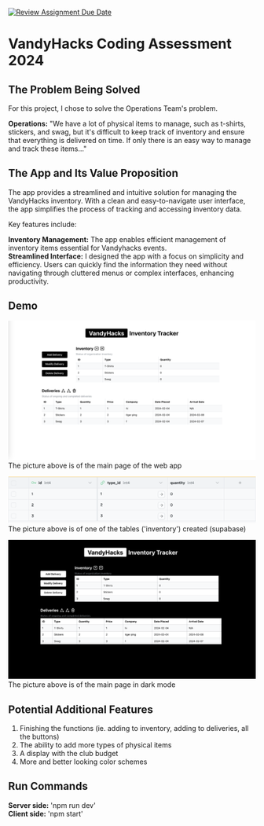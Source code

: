 [![Review Assignment Due Date](https://classroom.github.com/assets/deadline-readme-button-24ddc0f5d75046c5622901739e7c5dd533143b0c8e959d652212380cedb1ea36.svg)](https://classroom.github.com/a/w405bC70)
# VandyHacks Coding Assessment 2024 

## The Problem Being Solved
For this project, I chose to solve the Operations Team's problem.

**Operations:** "We have a lot of physical items to manage, such as t-shirts, stickers, and swag, but it's difficult to keep track of inventory and ensure that everything is delivered on time. If only there is an easy way to manage and track these items..."

## The App and Its Value Proposition
The app provides a streamlined and intuitive solution for managing the VandyHacks inventory. With a clean and easy-to-navigate user interface, the app simplifies the process of tracking and accessing inventory data. <br />

Key features include: <br />

**Inventory Management:** The app enables efficient management of inventory items essential for Vandyhacks events. <br />
**Streamlined Interface:** I designed the app with a focus on simplicity and efficiency. Users can quickly find the information they need without navigating through cluttered menus or complex interfaces, enhancing productivity.

## Demo 
![img](images/main.png)
The picture above is of the main page of the web app

![img](images/supabaseTable.png)
The picture above is of one of the tables ('inventory') created (supabase)

![img](images/mainDarkMode.png)
The picture above is of the main page in dark mode

## Potential Additional Features
1. Finishing the functions (ie. adding to inventory, adding to deliveries, all the buttons)
2. The ability to add more types of physical items
3. A display with the club budget
4. More and better looking color schemes

## Run Commands
**Server side:** 'npm run dev' <br />
**Client side:** 'npm start'